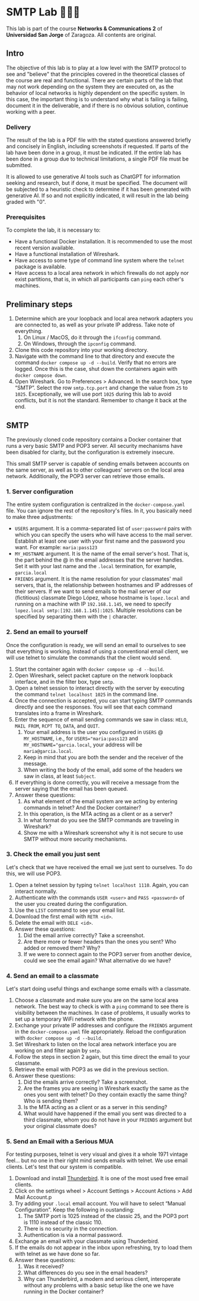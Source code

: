 # SMTP Lab 👨🏻‍🔬

This lab is part of the course **Networks & Communications 2** of **Universidad San Jorge** of Zaragoza. All contents are original.

## Intro

The objective of this lab is to play at a low level with the SMTP protocol to see and "believe" that the principles covered in the theoretical classes of the course are real and functional. There are certain parts of the lab that may not work depending on the system they are executed on, as the behavior of local networks is highly dependent on the specific system. In this case, the important thing is to understand why what is failing is failing, document it in the deliverable, and if there is no obvious solution, continue working with a peer.

### Delivery

The result of the lab is a PDF file with the stated questions answered briefly and concisely in English, including screenshots if requested. If parts of the lab have been done in a group, it must be indicated. If the entire lab has been done in a group due to technical limitations, a single PDF file must be submitted.

It is allowed to use generative AI tools such as ChatGPT for information seeking and research, but if done, it must be specified. The document will be subjected to a heuristic check to determine if it has been generated with generative AI. If so and not explicitly indicated, it will result in the lab being graded with "0".

### Prerequisites

To complete the lab, it is necessary to:

- Have a functional Docker installation. It is recommended to use the most recent version available.
- Have a functional installation of Wireshark.
- Have access to some type of command line system where the `telnet` package is available.
- Have access to a local area network in which firewalls do not apply nor exist partitions, that is, in which all participants can `ping` each other's machines.

## Preliminary steps

1. Determine which are your loopback and local area network adapters you are connected to, as well as your private IP address. Take note of everything.
   1. On Linux / MacOS, do it through the `ifconfig` command.
   2. On Windows, through the `ipconfig` command.
2. Clone this code repository into your working directory.
3. Navigate with the command line to that directory and execute the command `docker compose up -d --build`. Verify that no errors are logged. Once this is the case, shut down the containers again with `docker compose down`.
4. Open Wireshark. Go to Preferences > Advanced. In the search box, type “SMTP”. Select the row `smtp.tcp.port` and change the value from `25` to `1025`. Exceptionally, we will use port `1025` during this lab to avoid conflicts, but it is not the standard. Remember to change it back at the end.

## SMTP

The previously cloned code repository contains a Docker container that runs a very basic SMTP and POP3 server. All security mechanisms have been disabled for clarity, but the configuration is extremely insecure.

This small SMTP server is capable of sending emails between accounts on the same server, as well as to other colleagues' servers on the local area network. Additionally, the POP3 server can retrieve those emails.

### 1. Server configuration

The entire system configuration is centralized in the `docker-compose.yaml` file. You can ignore the rest of the repository's files. In it, you basically need to make three adjustments:

- `USERS` argument. It is a comma-separated list of `user:password` pairs with which you can specify the users who will have access to the mail server. Establish at least one user with your first name and the password you want. For example: `maria:pass123`
- `MY_HOSTNAME` argument. It is the name of the email server's host. That is, the part behind the @ in the email addresses that the server handles. Set it with your last name and the `.local` termination, for example, `garcia.local`
- `FRIENDS` argument. It is the name resolution for your classmates' mail servers, that is, the relationship between hostnames and IP addresses of their servers. If we want to send emails to the mail server of our (fictitious) classmate Diego López, whose hostname is `lopez.local` and running on a machine with IP `192.168.1.145`, we need to specify `lopez.local smtp:[192.168.1.145]:1025`. Multiple resolutions can be specified by separating them with the `|` character.

### 2. Send an email to yourself

Once the configuration is ready, we will send an email to ourselves to see that everything is working. Instead of using a conventional email client, we will use telnet to simulate the commands that the client would send.

1. Start the container again with `docker compose up -d --build`.
2. Open Wireshark, select packet capture on the network loopback interface, and in the filter box, type `smtp`.
3. Open a telnet session to interact directly with the server by executing the command `telnet localhost 1025` in the command line.
4. Once the connection is accepted, you can start typing SMTP commands directly and see the responses. You will see that each command translates into a frame in Wireshark.
5. Enter the sequence of email sending commands we saw in class: `HELO`, `MAIL FROM`, `RCPT TO`, `DATA`, and `QUIT`.
   1. Your email address is the user you configured in `USERS` @ `MY_HOSTNAME`, i.e., for `USERS="maria:pass123` and `MY_HOSTNAME="garcia.local`, your address will be `maria@garcia.local`.
   2. Keep in mind that you are both the sender and the receiver of the message.
   3. When writing the body of the email, add some of the headers we saw in class, at least `Subject`.
6. If everything is done correctly, you will receive a message from the server saying that the email has been queued.
7. Answer these questions:
   1. As what element of the email system are we acting by entering commands in telnet? And the Docker container?
   2. In this operation, is the MTA acting as a client or as a server?
   3. In what format do you see the SMTP commands are traveling in Wireshark?
   4. Show me with a Wireshark screenshot why it is not secure to use SMTP without more security mechanisms.

### 3. Check the email you just sent

Let's check that we have received the email we just sent to ourselves. To do this, we will use POP3.

1. Open a telnet session by typing `telnet localhost 1110`. Again, you can interact normally.
2. Authenticate with the commands `USER <user>` and `PASS <password>` of the user you created during the configuration.
3. Use the `LIST` command to see your email list.
4. Download the first email with `RETR <id>`.
5. Delete the email with `DELE <id>`.
6. Answer these questions:
   1. Did the email arrive correctly? Take a screenshot.
   2. Are there more or fewer headers than the ones you sent? Who added or removed them? Why?
   3. If we were to connect again to the POP3 server from another device, could we see the email again? What alternative do we have?

### 4. Send an email to a classmate

Let's start doing useful things and exchange some emails with a classmate.

1. Choose a classmate and make sure you are on the same local area network. The best way to check is with a `ping` command to see there is visibility between the machines. In case of problems, it usually works to set up a temporary WiFi network with the phone.
2. Exchange your private IP addresses and configure the `FRIENDS` argument in the `docker-compose.yaml` file appropriately. Reload the configuration with `docker compose up -d --build`.
3. Set Wireshark to listen on the local area network interface you are working on and filter again by `smtp`.
4. Follow the steps in section 2 again, but this time direct the email to your classmate.
5. Retrieve the email with POP3 as we did in the previous section.
6. Answer these questions:
   1. Did the emails arrive correctly? Take a screenshot.
   2. Are the frames you are seeing in Wireshark exactly the same as the ones you sent with telnet? Do they contain exactly the same thing? Who is sending them?
   3. Is the MTA acting as a client or as a server in this sending?
   4. What would have happened if the email you sent was directed to a third classmate, whom you do not have in your `FRIENDS` argument but your original classmate does?

### 5. Send an Email with a Serious MUA

For testing purposes, telnet is very visual and gives it a whole 1971 vintage feel... but no one in their right mind sends emails with telnet. We use email clients. Let's test that our system is compatible.

1. Download and install [Thunderbird](https://www.thunderbird.net/es-ES/). It is one of the most used free email clients.
2. Click on the settings wheel > Account Settings > Account Actions > Add Mail Account.p
3. Try adding your `.local` email account. You will have to select “Manual Configuration”. Keep the following in oustanding:
   1. The SMTP port is 1025 instead of the classic 25, and the POP3 port is 1110 instead of the classic 110.
   2. There is no security in the connection.
   3. Authentication is via a normal password.
4. Exchange an email with your classmate using Thunderbird.
5. If the emails do not appear in the inbox upon refreshing, try to load them with telnet as we have done so far.
6. Answer these questions:
   1. Was it received?
   2. What differences do you see in the email headers?
   3. Why can Thunderbird, a modern and serious client, interoperate without any problems with a basic setup like the one we have running in the Docker container?
